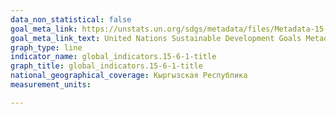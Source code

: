 ```yaml
---
data_non_statistical: false
goal_meta_link: https://unstats.un.org/sdgs/metadata/files/Metadata-15-06-01.pdf
goal_meta_link_text: United Nations Sustainable Development Goals Metadata (pdf 456kB)
graph_type: line
indicator_name: global_indicators.15-6-1-title
graph_title: global_indicators.15-6-1-title
national_geographical_coverage: Кыргызская Республика
measurement_units: 

---
```

